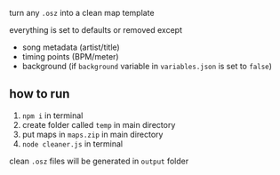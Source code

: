 turn any `.osz` into a clean map template

everything is set to defaults or removed except

- song metadata (artist/title)
- timing points (BPM/meter)
- background (if `background` variable in `variables.json` is set to `false`)

## how to run

1. `npm i` in terminal
2. create folder called `temp` in main directory
3. put maps in `maps.zip` in main directory
4. `node cleaner.js` in terminal

clean `.osz` files will be generated in `output` folder
